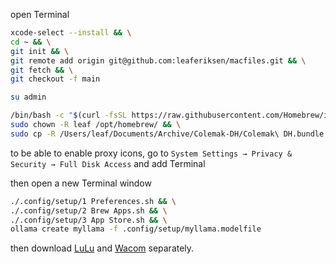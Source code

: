 open Terminal
```bash
xcode-select --install && \
cd ~ && \
git init && \
git remote add origin git@github.com:leaferiksen/macfiles.git && \
git fetch && \
git checkout -f main
```
```bash
su admin
```
```bash
/bin/bash -c "$(curl -fsSL https://raw.githubusercontent.com/Homebrew/install/HEAD/install.sh)" && \
sudo chown -R leaf /opt/homebrew/ && \
sudo cp -R /Users/leaf/Documents/Archive/Colemak-DH/Colemak\ DH.bundle /Library/Keyboard\ Layouts/Colemak\ DH.bundle
```
to be able to enable proxy icons, go to `System Settings → Privacy & Security → Full Disk Access` and add Terminal 

then open a new Terminal window
```bash
./.config/setup/1 Preferences.sh && \
./.config/setup/2 Brew Apps.sh && \
./.config/setup/3 App Store.sh && \
ollama create myllama -f .config/setup/myllama.modelfile
```
then download [LuLu](https://objective-see.org/products/lulu.html) and [Wacom](https://www.wacom.com/en-us/support/product-support/drivers) separately.
